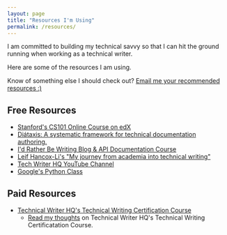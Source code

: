 ```yaml
---
layout: page
title: "Resources I'm Using"
permalink: /resources/
---
```




I am committed to building my technical savvy so that I can hit the ground running when working as a technical writer.

Here are some of the resources I am using.

Know of something else I should check out? [Email me your recommended resources :)](mailto:erikasversion@gmail.com)

## Free Resources

- [Stanford's CS101 Online Course on edX](https://www.edx.org/course/computer-science-101)
- [Diátaxis: A systematic framework for technical documentation authoring.](https://diataxis.fr)
- [I'd Rather Be Writing Blog & API Documentation Course](https://idratherbewriting.com/learnapidoc/)
- [Leif Hancox-Li's "My journey from academia into technical writing"](https://boltzmann-brain.github.io/posts/academia-tech-writing/)
- [Tech Writer HQ YouTube Channel](https://www.youtube.com/channel/UCjMnGjosWhBxYtumwhQLZmA)
- [Google's Python Class](https://developers.google.com/edu/python/)

## Paid Resources

- [Technical Writer HQ's Technical Writing Certification Course](https://technicalwriterhq.com)
    - [Read my thoughts](https://erikasversion.github.io/hello/technical-writer-hq/) on Technical Writer HQ's Technical Writing Certificatation Course.
